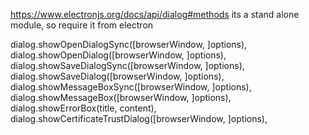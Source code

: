 https://www.electronjs.org/docs/api/dialog#methods
its a stand alone module, so require it from electron

dialog.showOpenDialogSync([browserWindow, ]options), 
dialog.showOpenDialog([browserWindow, ]options), 
dialog.showSaveDialogSync([browserWindow, ]options), 
dialog.showSaveDialog([browserWindow, ]options), 
dialog.showMessageBoxSync([browserWindow, ]options), 
dialog.showMessageBox([browserWindow, ]options), 
dialog.showErrorBox(title, content), 
dialog.showCertificateTrustDialog([browserWindow, ]options), 
